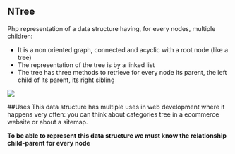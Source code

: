 NTree
---------------------------
Php representation of a data structure having, for every nodes, multiple children:
- It is a non oriented graph, connected and acyclic with a root node (like a tree)
- The representation of the tree is by a linked list
- The tree has three methods to retrieve for every node its parent, the left child of its parent, its right sibling

 
![](https://upload.wikimedia.org/wikipedia/commons/8/8f/Implementation_n-ary_tree.jpg)

##Uses
This data structure has multiple uses in web development where it happens very often: you can think about categories tree in a 
ecommerce website or about a sitemap.

**To be able to represent this data structure we must know the relationship child-parent for every node**

